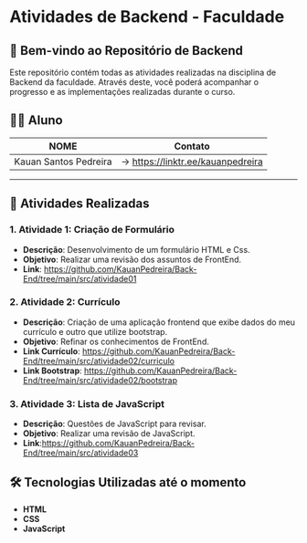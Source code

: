 # Atividades de Backend - Faculdade

## 🚀 Bem-vindo ao Repositório de Backend

Este repositório contém todas as atividades realizadas na disciplina de Backend da faculdade. Através deste, você poderá acompanhar o progresso e as implementações realizadas durante o curso.

## 👨‍🎓 Aluno

NOME                               |Contato
-----------------------------------|----------------------------------------
Kauan Santos Pedreira              |-> https://linktr.ee/kauanpedreira
----------------------------------------------------------------------------

## 📝 Atividades Realizadas

### 1. **Atividade 1: Criação de Formulário**
   - **Descrição**: Desenvolvimento de um formulário HTML e Css.
   - **Objetivo**: Realizar uma revisão dos assuntos de FrontEnd.
   - **Link**: https://github.com/KauanPedreira/Back-End/tree/main/src/atividade01

### 2. **Atividade 2: Currículo**
   - **Descrição**: Criação de uma aplicação frontend que exibe dados do meu currículo e outro que utilize bootstrap.
   - **Objetivo**: Refinar os conhecimentos de FrontEnd.
   - **Link Currículo**: https://github.com/KauanPedreira/Back-End/tree/main/src/atividade02/curriculo
   - **Link Bootstrap**: https://github.com/KauanPedreira/Back-End/tree/main/src/atividade02/bootstrap
   
### 3. **Atividade 3: Lista de JavaScript**
   - **Descrição**: Questões de JavaScript para revisar.
   - **Objetivo**: Realizar uma revisão de JavaScript.
   - **Link**:https://github.com/KauanPedreira/Back-End/tree/main/src/atividade03


## 🛠 Tecnologias Utilizadas até o momento

- **HTML**
- **CSS**
- **JavaScript**


